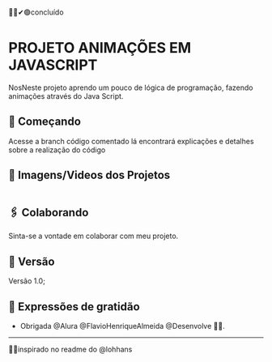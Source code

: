👍🏽✔🟢concluído
<!--👉🏽🛠⚠ em contrução
✋🏽❌⛔parado
👍🏽✔🟢concluído-->
# PROJETO ANIMAÇÕES EM JAVASCRIPT

NosNeste projeto aprendo um pouco de lógica de programação, fazendo animações através do Java Script.

## 🚀 Começando

Acesse a branch código comentado lá encontrará explicações e detalhes sobre a realização do código

## 📸 Imagens/Videos dos Projetos

<img src="">

## 🖇️ Colaborando

Sinta-se a vontade em colaborar com meu projeto.

## 📌 Versão

Versão 1.0;

## 🎁 Expressões de gratidão

* Obrigada @Alura @FlavioHenriqueAlmeida  @Desenvolve 📢🤓.

---
🤝🏽inspirado no readme do @lohhans

